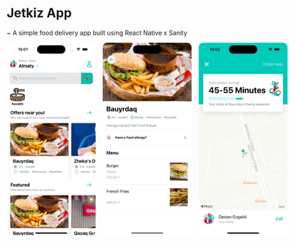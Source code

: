 # Jetkiz App

~ A simple food delivery app built using React Native x Sanity

<div style="width: 100%; display: flex; align-items: center; justify-items: center; gap: 1rem;">
    <img style="border-radius: 10px;" src="./public/demo-1.png" width="200" />
    <img style="border-radius: 10px;" src="./public/demo-2.png" width="200" />
    <img style="border-radius: 10px;" src="./public/demo-3.png" width="200" />
</div>
